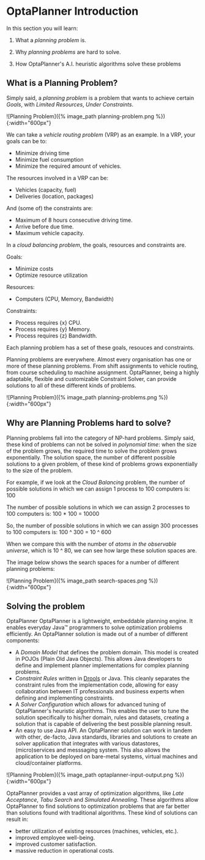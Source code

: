 
# OptaPlanner Introduction

In this section you will learn:

1. What a _planning problem_ is.

2. Why _planning problems_ are hard to solve.

3. How OptaPlanner's A.I. heuristic algorithms solve these problems


## What is a Planning Problem?

Simply said, a _planning problem_ is a problem that wants to achieve certain _Goals_, with _Limited Resources_, _Under Constraints_.

![Planning Problem]({% image_path planning-problem.png %}){:width="600px"}

We can take a _vehicle routing problem_ (VRP) as an example. In a VRP, your goals can be to:

- Minimize driving time
- Minimize fuel consumption
- Minimize the required amount of vehicles.

The resources involved in a VRP can be:

- Vehicles (capacity, fuel)
- Deliveries (location, packages)

And (some of) the constraints are:

- Maximum of 8 hours consecutive driving time.
- Arrive before due time.
- Maximum vehicle capacity.

In a _cloud balancing problem_, the goals, resources and constraints are.

Goals:

- Minimize costs
- Optimize resource utilization

Resources:

- Computers (CPU, Memory, Bandwidth)

Constraints:

- Process requires {x} CPU.
- Process requires {y} Memory.
- Process requires {z} Bandwidth.

Each planning problem has a set of these goals, resouces and constraints.

Planning problems are everywhere. Almost every organisation has one or more of these planning problems. From shift assignments to vehicle routing, from course scheduling to machine assignment. OptaPlanner, being a highly adaptable, flexible and customizable Constraint Solver, can provide solutions to all of these different kinds of problems.

![Planning Problem]({% image_path planning-problems.png %}){:width="600px"}

## Why are Planning Problems hard to solve?

Planning problems fall into the category of NP-hard problems. Simply said, these kind of problems can not be solved in _polynomial time_: when the size of the problem grows, the required time to solve the problem grows exponentially. The solution space, the number of different possible solutions to a given problem, of these kind of problems grows exponentially to the size of the problem.

For example, if we look at the _Cloud Balancing_ problem, the number of possible solutions in which we can assign 1 process to 100 computers is: 100

The number of possible solutions in which we can assign 2 processes to 100 computers is: 100 * 100 = 10000

So, the number of possible solutions in which we can assign 300 processes to 100 computers is: 100 ^ 300 = 10 ^ 600

When we compare this with the number of _atoms in the observable universe_, which is 10 ^ 80, we can see how large these solution spaces are.

The image below shows the search spaces for a number of different planning problems:

![Planning Problem]({% image_path search-spaces.png %}){:width="600px"}


## Solving the problem

OptaPlanner OptaPlanner is a lightweight, embeddable planning engine. It enables everyday Java™ programmers to solve optimization problems efficiently. An OptaPlanner solution is made out of a number of different components:

- A _Domain Model_ that defines the problem domain. This model is created in POJOs (Plain Old Java Objects). This allows Java developers to define and implement planner implementations for complex planning problems.
- _Constraint Rules_ written in [Drools](https://www.drools.org) or Java. This cleanly separates the constraint rules from the implementation code, allowing for easy collaboration between IT professionals and business experts when defining and implementing constraints.
- A _Solver Configuration_ which allows for advanced tuning of OptaPlanner's heuristic algorithms. This enables the user to tune the solution specifically to his/her domain, rules and datasets, creating a solution that is capable of delivering the best possible planning result.
- An easy to use Java API. An OptaPlanner solution can work in tandem with other, de-facto, Java standards, libraries and solutions to create an solver application that integrates with various datastores, (micro)services and messsaging system. This also allows the application to be deployed on bare-metal systems, virtual machines and cloud/container platforms.


![Planning Problem]({% image_path optaplanner-input-output.png %}){:width="600px"}

OptaPlanner provides a vast array of optimization algorithms, like _Late Acceptance_, _Tabu Search_ and _Simulated Annealing_. These algorithms allow OptaPlanner to find solutions to optimization problems that are far better than solutions found with traditional algorithms. These kind of solutions can result in:

- better utilization of existing resources (machines, vehicles, etc.).
- improved employee well-being.
- improved customer satisfaction.
- massive reduction in operational costs.

